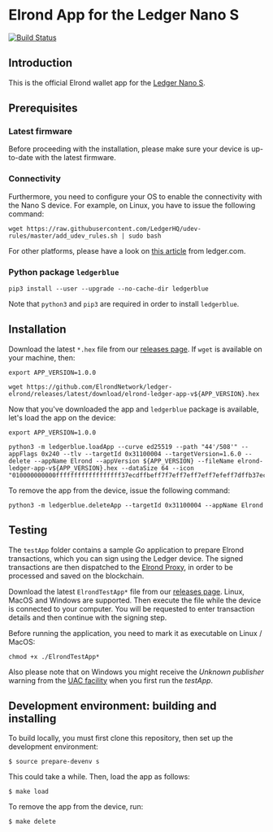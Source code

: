 # Elrond App for the Ledger Nano S

[![Build Status](https://travis-ci.com/ElrondNetwork/ledger-elrond.svg?branch=master)](https://travis-ci.com/ElrondNetwork/ledger-elrond)

## Introduction

This is the official Elrond wallet app for the [Ledger Nano S](https://www.ledgerwallet.com/products/ledger-nano-s).

## Prerequisites

### Latest firmware

Before proceeding with the installation, please make sure your device is up-to-date with the latest firmware.

### Connectivity

Furthermore, you need to configure your OS to enable the connectivity with the Nano S device. For example, on Linux, you have to issue the following command:

```
wget https://raw.githubusercontent.com/LedgerHQ/udev-rules/master/add_udev_rules.sh | sudo bash
```

For other platforms, please have a look on [this article](https://support.ledger.com/hc/en-us/articles/115005165269) from ledger.com.

### Python package `ledgerblue`

```
pip3 install --user --upgrade --no-cache-dir ledgerblue
```

Note that `python3` and `pip3` are required in order to install `ledgerblue`.


## Installation

Download the latest `*.hex` file from our [releases page](https://github.com/ElrondNetwork/ledger-elrond/releases). If `wget` is available on your machine, then:

```
export APP_VERSION=1.0.0

wget https://github.com/ElrondNetwork/ledger-elrond/releases/latest/download/elrond-ledger-app-v${APP_VERSION}.hex
```

Now that you've downloaded the app and `ledgerblue` package is available, let's load the app on the device:

```
export APP_VERSION=1.0.0

python3 -m ledgerblue.loadApp --curve ed25519 --path "44'/508'" --appFlags 0x240 --tlv --targetId 0x31100004 --targetVersion=1.6.0 --delete --appName Elrond --appVersion ${APP_VERSION} --fileName elrond-ledger-app-v${APP_VERSION}.hex --dataSize 64 --icon "010000000000ffffffffffffffffff37ecdffbeff7f7eff7eff7eff7efeff7dffb37ecffffffffffff"
```

To remove the app from the device, issue the following command:

```
python3 -m ledgerblue.deleteApp --targetId 0x31100004 --appName Elrond
```

## Testing

The `testApp` folder contains a sample *Go* application to prepare Elrond transactions, which you can sign using the Ledger device. The signed transactions are then dispatched to the [Elrond Proxy](https://api.elrond.com), in order to be processed and saved on the blockchain.

Download the latest `ElrondTestApp*` file from our [releases page](https://github.com/ElrondNetwork/ledger-elrond/releases). Linux, MacOS and Windows are supported. Then execute the file while the device is connected to your computer. You will be requested to enter transaction details and then continue with the signing step.

Before running the application, you need to mark it as executable on Linux / MacOS:

```
chmod +x ./ElrondTestApp*
```

Also please note that on Windows you might receive the _Unknown publisher_ warning from the [UAC facility](https://en.wikipedia.org/wiki/User_Account_Control) when you first run the _testApp_.

## Development environment: building and installing

To build locally, you must first clone this repository, then set up the development environment:

```$ source prepare-devenv s```

This could take a while. Then, load the app as follows:

```$ make load```

To remove the app from the device, run:

```$ make delete```
